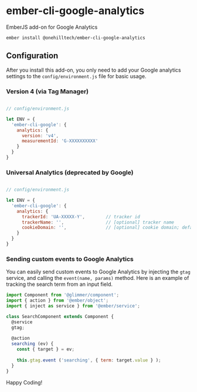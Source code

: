 # ember-cli-google-analytics

EmberJS add-on for Google Analytics

    ember install @onehilltech/ember-cli-google-analytics
    
## Configuration

After you install this add-on, you only need to add your Google analytics settings
to the `config/environment.js` file for basic usage.

### Version 4 (via Tag Manager)

```javascript

// config/environment.js

let ENV = {
  'ember-cli-google': {
    analytics: {
      version: 'v4',
      measurementId: 'G-XXXXXXXXXX'
    }
  }
}
```

### Universal Analytics (deprecated by Google)

```javascript

// config/environment.js

let ENV = {
  'ember-cli-google': {
    analytics: {
      trackerId: 'UA-XXXXX-Y',        // tracker id
      trackerName: '',                // [optional] tracker name
      cookieDomain: '',               // [optional] cookie domain; default = 'auto'
    }
  }
}
```

### Sending custom events to Google Analytics

You can easily send custom events to Google Analytics by injecting the `gtag` service, and
calling the `event(name, params)` method. Here is an example of tracking the search term from an input
field.

```javascript
import Component from '@glimmer/component';
import { action } from '@ember/object';
import { inject as service } from '@ember/service';

class SearchComponent extends Component {
  @service
  gtag;
  
  @action
  searching (ev) {
    const { target } = ev;
    
    this.gtag.event ('searching', { term: target.value } );
  }
}

```

Happy Coding!

